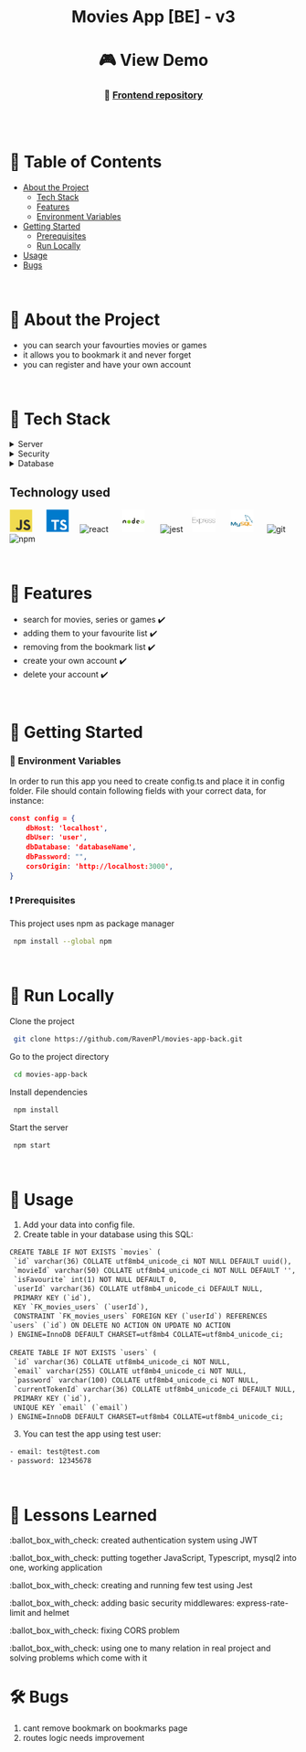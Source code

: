<div align="center">  
  <h1>Movies App [BE] - v3</h1>
  
# :video_game: View Demo</a> 
###  :link: <a href="https://github.com/RavenPl/movies-app-front.git"> Frontend repository</a> 
</div>  
<!-- Table of Contents -->  

<br/>
<br/>

# :notebook_with_decorative_cover: Table of Contents

- [About the Project](#star2-about-the-project)
    * [Tech Stack](#space_invader-tech-stack)
    * [Features](#dart-features)
    * [Environment Variables](#key-environment-variables)
- [Getting Started](#toolbox-getting-started)
    * [Prerequisites](#heavy_exclamation_mark-prerequisites)
    * [Run Locally](#running-run-locally)
- [Usage](#eyes-usage)
- [Bugs](#hammer_and_wrench-project-status)

<br/>

# :star2: About the Project

* you can search your favourties movies or games
* it allows you to bookmark it and never forget
* you can register and have your own account

<br/>

# :space_invader: Tech Stack

<details>  
  <summary>Server</summary>  
  <ul>  
    <li>Express.js</li>  
    <li>TypeScript</li>
  </ul>  
</details>  
<details>  
<summary>Security</summary>  
<ul>  
 <li>JWT</li>
<li>Helmet</li> 
<li>Express Rate Limit</li>
</ul>  
</details>  
<details>  
<summary>Database</summary>  
  <ul>  
    <li>MySQL</li>  
  </ul>  
</details>  

## Technology used

<p align="left">
<img src="https://raw.githubusercontent.com/devicons/devicon/master/icons/javascript/javascript-original.svg" alt="javascript" width="40" height="40"/> &nbsp;&nbsp;&nbsp;&nbsp;
<img src="https://raw.githubusercontent.com/devicons/devicon/master/icons/typescript/typescript-original.svg" alt="typescript" width="40" height="40"/> &nbsp;&nbsp;&nbsp;
<img src="https://www.vectorlogo.zone/logos/reactjs/reactjs-icon.svg" alt="react" width="40" height="40"/> &nbsp;&nbsp;&nbsp;&nbsp;
<img src="https://raw.githubusercontent.com/devicons/devicon/master/icons/nodejs/nodejs-original-wordmark.svg" alt="nodejs" width="40" height="40"/> &nbsp; &nbsp;&nbsp;&nbsp;
<img src="https://www.vectorlogo.zone/logos/jestjsio/jestjsio-icon.svg" alt="jest" width="40" height="40"/>&nbsp;&nbsp;&nbsp;
<img src="https://raw.githubusercontent.com/github/explore/80688e429a7d4ef2fca1e82350fe8e3517d3494d/topics/express/express.png" alt="express js" height="40"/> &nbsp; &nbsp;&nbsp;&nbsp;
<img src="https://raw.githubusercontent.com/devicons/devicon/master/icons/mysql/mysql-original-wordmark.svg" alt="mysql" width="40" height="40"/> &nbsp; &nbsp;&nbsp;
<img src="https://www.vectorlogo.zone/logos/git-scm/git-scm-icon.svg" alt="git" width="40" height="40"/>&nbsp;&nbsp;&nbsp;
<img src="https://www.vectorlogo.zone/logos/npmjs/npmjs-ar21.svg" alt="npm" width="40" height="40"/>&nbsp;&nbsp;&nbsp;
</p>

<br/>
<!-- Features -->  

# :dart: Features

- search for movies, series or games :heavy_check_mark:
- adding them to your favourite list :heavy_check_mark:
- removing from the bookmark list :heavy_check_mark:
- create your own account :heavy_check_mark:
- delete your account :heavy_check_mark:

<br/>

# :toolbox: Getting Started

### :key: Environment Variables

In order to run this app you need to create config.ts and place it in config folder. File should contain following
fields with your correct data, for instance:

```json  
const config = {  
    dbHost: 'localhost',  
    dbUser: 'user',  
    dbDatabase: 'databaseName',
    dbPassword: "",
    corsOrigin: 'http://localhost:3000',  
}
```

<!-- Prerequisites -->  

### :heavy_exclamation_mark: Prerequisites

This project uses npm as package manager

```bash  
 npm install --global npm  
```  

<br/>

<!-- Run Locally -->  

# :running: Run Locally

Clone the project

```bash  
 git clone https://github.com/RavenPl/movies-app-back.git
```  

Go to the project directory

```bash  
 cd movies-app-back 
```  

Install dependencies

```bash  
 npm install  
```  

Start the server

```bash  
 npm start  
```  
<br/>
<!-- Usage -->  

# :eyes: Usage

1. Add your data into config file.
2. Create table in your database using this SQL:

 ```
 CREATE TABLE IF NOT EXISTS `movies` (
  `id` varchar(36) COLLATE utf8mb4_unicode_ci NOT NULL DEFAULT uuid(),
  `movieId` varchar(50) COLLATE utf8mb4_unicode_ci NOT NULL DEFAULT '',
  `isFavourite` int(1) NOT NULL DEFAULT 0,
  `userId` varchar(36) COLLATE utf8mb4_unicode_ci DEFAULT NULL,
  PRIMARY KEY (`id`),
  KEY `FK_movies_users` (`userId`),
  CONSTRAINT `FK_movies_users` FOREIGN KEY (`userId`) REFERENCES `users` (`id`) ON DELETE NO ACTION ON UPDATE NO ACTION
) ENGINE=InnoDB DEFAULT CHARSET=utf8mb4 COLLATE=utf8mb4_unicode_ci;

CREATE TABLE IF NOT EXISTS `users` (
  `id` varchar(36) COLLATE utf8mb4_unicode_ci NOT NULL,
  `email` varchar(255) COLLATE utf8mb4_unicode_ci NOT NULL,
  `password` varchar(100) COLLATE utf8mb4_unicode_ci NOT NULL,
  `currentTokenId` varchar(36) COLLATE utf8mb4_unicode_ci DEFAULT NULL,
  PRIMARY KEY (`id`),
  UNIQUE KEY `email` (`email`)
) ENGINE=InnoDB DEFAULT CHARSET=utf8mb4 COLLATE=utf8mb4_unicode_ci;
 ```
 3. You can test the app using test user:
 
 ```
 - email: test@test.com
 - password: 12345678
 ```
 
<br/>

# :deciduous_tree: Lessons Learned

<p> :ballot_box_with_check: created authentication system using JWT
<p> :ballot_box_with_check: putting together JavaScript, Typescript, mysql2 into one, working application</p>
<p> :ballot_box_with_check: creating and running few test using Jest</p>
<p> :ballot_box_with_check: adding basic security middlewares: express-rate-limit and helmet</p>
<p> :ballot_box_with_check: fixing CORS problem</p>
<p> :ballot_box_with_check: using one to many relation in real project and solving problems which come with it 

<br/>

# :hammer_and_wrench: Bugs
  
1. cant remove bookmark on bookmarks page 
2. routes logic needs improvement

